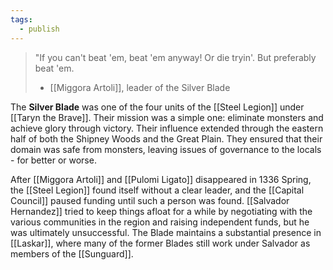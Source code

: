 ```yaml
---
tags:
  - publish
---
```

>"If you can't beat 'em, beat 'em anyway! Or die tryin'. But preferably beat 'em.
>
>- [[Miggora Artoli]], leader of the Silver Blade

The **Silver Blade** was one of the four units of the [[Steel Legion]] under [[Taryn the Brave]]. Their mission was a simple one: eliminate monsters and achieve glory through victory. Their influence extended through the eastern half of both the Shipney Woods and the Great Plain. They ensured that their domain was safe from monsters, leaving issues of governance to the locals - for better or worse.

After [[Miggora Artoli]] and [[Pulomi Ligato]] disappeared in 1336 Spring, the [[Steel Legion]] found itself without a clear leader, and the [[Capital Council]] paused funding until such a person was found. [[Salvador Hernandez]] tried to keep things afloat for a while by negotiating with the various communities in the region and raising independent funds, but he was ultimately unsuccessful. The Blade maintains a substantial presence in [[Laskar]], where many of the former Blades still work under Salvador as members of the [[Sunguard]].